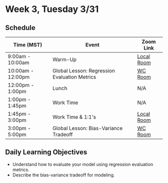 # Week 3, Tuesday 3/31

## Schedule
| Time (MST)                  | Event                             | Zoom Link                                    |
|-----------------------|-----------------------------------|----------------------------------------------|
| 9:00am - 10:00am | Warm-Up                 | [Local Room](https://generalassembly.zoom.us/j/4539501986) |
| 10:00am - 12:00pm | Global Lesson: Regression Evaluation Metrics | [WC Room](https://generalassembly.zoom.us/s/620270527)   |
| 12:00pm - 1:00pm | Lunch                       | N/A |
| 1:00pm - 1:45pm | Work Time| N/A |
| 1:45pm - 3:00pm  | Work Time & 1:1's | [Local Room](https://generalassembly.zoom.us/j/4539501986)   |
| 3:00pm - 5:00pm  | Global Lesson: Bias-Variance Tradeoff | [WC Room](https://generalassembly.zoom.us/s/620270527)  |

## Daily Learning Objectives
- Understand how to evaluate your model using regression evaluation metrics.
- Describe the bias-variance tradeoff for modeling.
